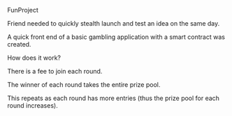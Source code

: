 FunProject

Friend needed to quickly stealth launch and test an idea on the same day.

A quick front end of a basic gambling application with a smart contract was created.

How does it work?

There is a fee to join each round.

The winner of each round takes the entire prize pool.

This repeats as each round has more entries (thus the prize pool for each round increases).